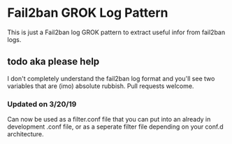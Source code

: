 # Fail2ban GROK Log Pattern

This is just a Fail2ban log GROK pattern to extract useful infor from fail2ban logs.

## todo aka please help
I don't completely understand the fail2ban log format and you'll see two variables that are (imo) absolute rubbish. Pull requests welcome.

### Updated on 3/20/19
Can now be used as a filter.conf file that you can put into an already in development .conf file, or as a seperate filter file depending on your conf.d architecture.

